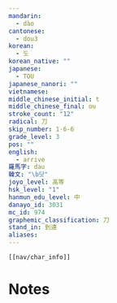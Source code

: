 ```yaml
---
mandarin:
  - dào
cantonese:
  - dou3
korean:
  - 도
korean_native: ""
japanese:
  - TOU
japanese_nanori: ""
vietnamese:
middle_chinese_initial: t
middle_chinese_final: ɑu
stroke_count: "12"
radical: 刀
skip_number: 1-6-6
grade_level: 3
pos: ""
english:
  - arrive
羅馬字: dau
韓文: "\b닷"
joyo_level: 高等
hsk_level: "1"
hanmun_edu_level: 中
danayo_id: 3031
mc_id: 974
graphemic_classification: 刀
stand_in: 到達
aliases:
---
```

```meta-bind-embed
[[nav/char_info]]
```

# Notes
